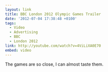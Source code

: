```yaml
---
layout: link
title: BBC London 2012 Olympic Games Trailer
date: '2012-07-04 17:38:48 +0100'
tags:
  - Video
  - Advertising
  - BBC
  - London 2012
link: http://youtube.com/watch?v=4ViLiXA0E70
embed: video
---
```

The games are so close, I can almost taste them.
